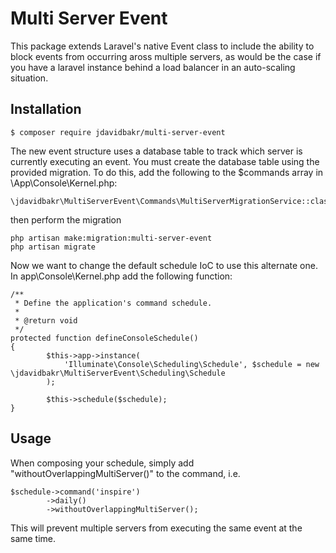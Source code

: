 # Multi Server Event

This package extends Laravel's native Event class to include the ability to block events from occurring aross multiple servers, as would be the case if you have a laravel instance behind a load balancer in an auto-scaling situation.

## Installation


```
$ composer require jdavidbakr/multi-server-event
```

The new event structure uses a database table to track which server is currently executing an event. You must create the database table using the provided migration.  To do this, add the following to the $commands array in \App\Console\Kernel.php:

```
\jdavidbakr\MultiServerEvent\Commands\MultiServerMigrationService::class,
```

then perform the migration

```
php artisan make:migration:multi-server-event
php artisan migrate
```

Now we want to change the default schedule IoC to use this alternate one.  In app\Console\Kernel.php add the following function:

```
/**
 * Define the application's command schedule.
 *
 * @return void
 */
protected function defineConsoleSchedule()
{
		$this->app->instance(
            'Illuminate\Console\Scheduling\Schedule', $schedule = new \jdavidbakr\MultiServerEvent\Scheduling\Schedule
        );

        $this->schedule($schedule);
}
```

## Usage

When composing your schedule, simply add "withoutOverlappingMultiServer()" to the command, i.e.

```
$schedule->command('inspire')
		->daily()
		->withoutOverlappingMultiServer();
```

This will prevent multiple servers from executing the same event at the same time.